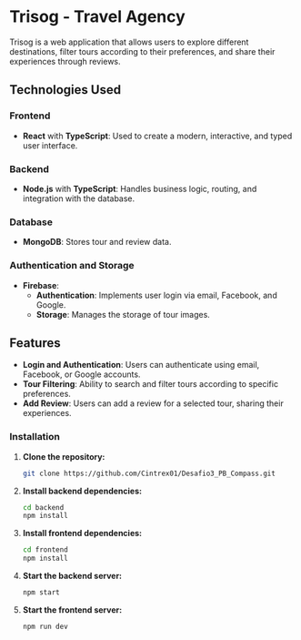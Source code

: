 # Trisog - Travel Agency

Trisog is a web application that allows users to explore different destinations, filter tours according to their preferences, and share their experiences through reviews.

## Technologies Used

### Frontend

- **React** with **TypeScript**: Used to create a modern, interactive, and typed user interface.

### Backend

- **Node.js** with **TypeScript**: Handles business logic, routing, and integration with the database.

### Database

- **MongoDB**: Stores tour and review data.

### Authentication and Storage

- **Firebase**:
  - **Authentication**: Implements user login via email, Facebook, and Google.
  - **Storage**: Manages the storage of tour images.

## Features

- **Login and Authentication**: Users can authenticate using email, Facebook, or Google accounts.
- **Tour Filtering**: Ability to search and filter tours according to specific preferences.
- **Add Review**: Users can add a review for a selected tour, sharing their experiences.

### Installation

1. **Clone the repository:**
   ```bash
   git clone https://github.com/Cintrex01/Desafio3_PB_Compass.git
   ```
2. **Install backend dependencies:**
   ```bash
   cd backend
   npm install
   ```
3. **Install frontend dependencies:**
   ```bash
   cd frontend
   npm install
   ```
4. **Start the backend server:**
   ```bash
   npm start
   ```
5. **Start the frontend server:**
   ```bash
   npm run dev
   ```
